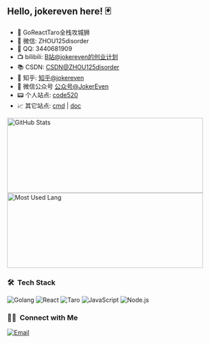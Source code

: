 ## Hello, jokereven here! 🃏

- 🔭 GoReactTaro全栈攻城狮
- 💬 微信: ZHOU125disorder
- 💬 QQ: 3440681909
- 📺 bilibili: [B站@jokereven的创业计划](https://space.bilibili.com/2104605936)
- 📚 CSDN: [CSDN@ZHOU125disorder](https://blog.csdn.net/ZHOU125disorder)
- 🤔 知乎: [知乎@jokereven](https://www.zhihu.com/people/jokereven)
- 👭 微信公众号 [公众号@JokerEven]()
- 📟 个人站点: [code520](http://code520.com.cn)
- 📈 其它站点: [cmd](http://cmd.code520.com.cn) | [doc](http://doc.code520.com.cn)

<img width="456px" height="175px" alt=" GitHub Stats" src="https://github-readme-stats.vercel.app/api?username=jokereven&count_private=true&show_icons=true"/>

<img width="456px" height="175px" alt=" Most Used Lang" src="https://github-readme-stats.vercel.app/api/top-langs/?username=jokereven&layout=compact"/>


### 🛠 &nbsp;Tech Stack

![Golang](https://img.shields.io/badge/-Golang-333333?style=flat&logo=go)
![React](https://img.shields.io/badge/-React-333333?style=flat&logo=react)
![Taro](https://img.shields.io/badge/-Taro-333333?style=flat&logo=taro)
![JavaScript](https://img.shields.io/badge/-JavaScript-333333?style=flat&logo=javascript)
![Node.js](https://img.shields.io/badge/-Node-333333?style=flat&logo=node.js)

### 🤝🏻 &nbsp;Connect with Me
<a href="mailto:zhou125disorder@gmail.com"><img alt="Email" src="https://img.shields.io/badge/Email-zhou125disorder@gmail.com-blue?style=flat-square&logo=gmail"></a>

